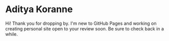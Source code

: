 # Aditya Koranne
Hi! Thank you for dropping by. I'm new to GitHub Pages and working on creating personal site open to your review soon.
Be sure to check back in a while. 
